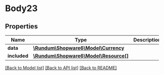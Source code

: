 # Body23

## Properties
Name | Type | Description | Notes
------------ | ------------- | ------------- | -------------
**data** | [**\Rundum\Shopware6\Model\Currency**](Currency.md) |  | [optional] 
**included** | [**\Rundum\Shopware6\Model\Resource[]**](Resource.md) |  | [optional] 

[[Back to Model list]](../../README.md#documentation-for-models) [[Back to API list]](../../README.md#documentation-for-api-endpoints) [[Back to README]](../../README.md)

